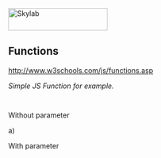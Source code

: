 <img src="http://www.skylabcoders.com/images/403/default.png" alt="Skylab" style="width:200px;height:45px;">

## Functions

http://www.w3schools.com/js/functions.asp

*Simple JS Function for example.*

```


```

Without parameter

a) 


With parameter